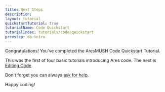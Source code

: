 ```yaml
---
title: Next Steps
description:
layout: tutorial
quickstartTutorial: true
tutorialName: Code Quickstart
tutorialIndex: tutorials/code/quickstart
prevstep: db-intro
---
```


Congratulations!  You've completed the AresMUSH Code Quickstart Tutorial.  

This was the first of four basic tutorials introducing Ares code.  The next is [Editing Code](/tutorials/code/edit-code).

Don't forget you can always [ask for help](/feedback). 

Happy coding!